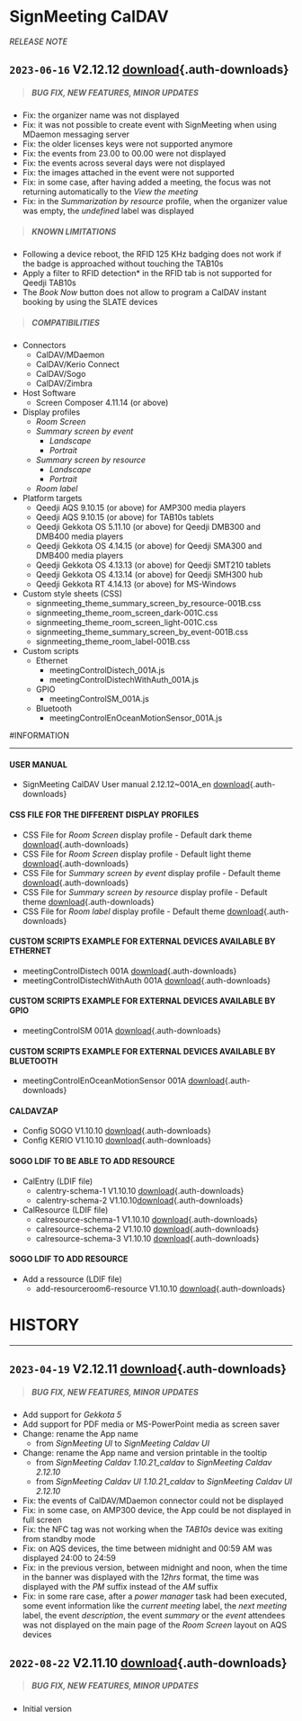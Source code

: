 # SignMeeting CalDAV
*RELEASE NOTE*
    
## `2023-06-16` V2.12.12 [download](app-signmeeting-caldav/signmeeting_caldav-screen_composer-addin-2.12.12.appi){.auth-downloads}   
>##### **BUG FIX, NEW FEATURES, MINOR UPDATES**
- Fix: the organizer name was not displayed 
- Fix: it was not possible to create event with SignMeeting when using MDaemon messaging server
- Fix: the older licenses keys were not supported anymore
- Fix: the events from 23.00 to 00.00 were not displayed
- Fix: the events across several days were not displayed
- Fix: the images attached in the event were not supported
- Fix: in some case, after having added a meeting, the focus was not returning automatically to the *View the meeting* 
- Fix: in the *Summarization by resource* profile, when the organizer value was empty, the *undefined* label was displayed         
>##### **KNOWN LIMITATIONS**
- Following a device reboot, the RFID 125 KHz badging does not work if the badge is approached without touching the TAB10s
- Apply a filter to RFID detection* in the RFID tab is not supported for Qeedji TAB10s
- The *Book Now* button does not allow to program a CalDAV instant booking by using the SLATE devices  
>##### **COMPATIBILITIES** 
- Connectors
    - CalDAV/MDaemon
    - CalDAV/Kerio Connect  
    - CalDAV/Sogo
    - CalDAV/Zimbra
- Host Software
    - Screen Composer 4.11.14 (or above) 
- Display profiles 
    - *Room Screen*
    - *Summary screen by event* 
        - *Landscape*
        - *Portrait*
    - *Summary screen by resource*
        - *Landscape*
        - *Portrait*
    - *Room label*
- Platform targets
    - Qeedji AQS 9.10.15 (or above) for AMP300 media players
    - Qeedji AQS 9.10.15 (or above) for TAB10s tablets
    - Qeedji Gekkota OS 5.11.10 (or above) for Qeedji DMB300 and DMB400 media players
    - Qeedji Gekkota OS 4.14.15 (or above) for Qeedji SMA300 and DMB400 media players
    - Qeedji Gekkota OS 4.13.13 (or above) for Qeedji SMT210 tablets
    - Qeedji Gekkota OS 4.13.14 (or above) for Qeedji SMH300 hub
    - Qeedji Gekkota RT 4.14.13 (or above) for MS-Windows
- Custom style sheets (CSS) 
    - signmeeting_theme_summary_screen_by_resource-001B.css
    - signmeeting_theme_room_screen_dark-001C.css
    - signmeeting_theme_room_screen_light-001C.css
    - signmeeting_theme_summary_screen_by_event-001B.css
    - signmeeting_theme_room_label-001B.css   
- Custom scripts 
    - Ethernet 
        - meetingControlDistech_001A.js 
        - meetingControlDistechWithAuth_001A.js
    - GPIO 
        - meetingControlSM_001A.js
    - Bluetooth
        - meetingControlEnOceanMotionSensor_001A.js

#INFORMATION
***********************************************************************
#### **USER MANUAL**
- SignMeeting CalDAV User manual 2.12.12~001A_en [download](app-signmeeting-caldav/screen-composer-signmeeting-caldav-usermanual-2.12.12~001A_en.pdf){.auth-downloads}
#### **CSS FILE FOR THE DIFFERENT DISPLAY PROFILES**
- CSS File for *Room Screen* display profile - Default dark theme [download](application-notes-signmeeting/room_screen/signmeeting_theme_room_screen_dark-001C.css){.auth-downloads}
- CSS File for *Room Screen* display profile - Default light theme [download](application-notes-signmeeting/room_screen/signmeeting_theme_room_screen_light-001C.css){.auth-downloads}
- CSS File for *Summary screen by event* display profile - Default theme [download](application-notes-signmeeting/summary_screen_by_event/signmeeting_theme_summary_screen_by_event-001B.css){.auth-downloads}
- CSS File for *Summary screen by resource* display profile - Default theme [download](application-notes-signmeeting/summary_screen_by_resource/signmeeting_theme_summary_screen_by_resource-001B.css){.auth-downloads}
- CSS File for *Room label* display profile - Default theme [download](application-notes-signmeeting/room_label/signmeeting_theme_room_label-001B.css){.auth-downloads}
#### **CUSTOM SCRIPTS EXAMPLE FOR EXTERNAL DEVICES AVAILABLE BY ETHERNET**
- meetingControlDistech 001A [download](application-notes-signmeeting/custom-js/meetingControlDistech_001A.js){.auth-downloads}
- meetingControlDistechWithAuth 001A [download](application-notes-signmeeting/custom-js/meetingControlDistechWithAuth_001A.js){.auth-downloads}
#### **CUSTOM SCRIPTS EXAMPLE FOR EXTERNAL DEVICES AVAILABLE BY GPIO**
- meetingControlSM 001A [download](application-notes-signmeeting/custom-js/meetingControlSM_001A.js){.auth-downloads}
#### **CUSTOM SCRIPTS EXAMPLE FOR EXTERNAL DEVICES AVAILABLE BY BLUETOOTH**
- meetingControlEnOceanMotionSensor 001A [download](application-notes-signmeeting/custom-js/meetingControlEnOceanMotionSensor_001A.js){.auth-downloads}
#### **CALDAVZAP**
- Config SOGO V1.10.10 [download](app-signmeeting-caldav/Caldavzap_config/config_SOGO-V1.10.10.js){.auth-downloads}
- Config KERIO V1.10.10 [download](app-signmeeting-caldav/Caldavzap_config/config_KERIO-V1.10.10.js){.auth-downloads}
#### **SOGO LDIF TO BE ABLE TO ADD RESOURCE**
- CalEntry (LDIF file)
    - calentry-schema-1 V1.10.10 [download](app-signmeeting-caldav/calentry-schema-1-V1.10.10.ldif){.auth-downloads}
    - calentry-schema-2 V1.10.10[download](app-signmeeting-caldav/calentry-schema-2-V1.10.10.ldif){.auth-downloads}
- CalResource (LDIF file)
    - calresource-schema-1 V1.10.10 [download](app-signmeeting-caldav/calresource-schema-1-V1.10.10.ldif){.auth-downloads}
    - calresource-schema-2 V1.10.10 [download](app-signmeeting-caldav/calresource-schema-2-V1.10.10.ldif){.auth-downloads}
    - calresource-schema-3 V1.10.10 [download](app-signmeeting-caldav/calresource-schema-3-V1.10.10.ldif){.auth-downloads}
#### **SOGO LDIF TO ADD RESOURCE**
- Add a ressource (LDIF file)
    - add-resourceroom6-resource V1.10.10 [download](app-signmeeting-caldav/add-resourceroom6-V1.10.10.ldif){.auth-downloads}

# HISTORY
***********************************************************************

## `2023-04-19` V2.12.11 [download](app-signmeeting-caldav/signmeeting_caldav-screen_composer-addin-2.12.11.appi){.auth-downloads}   
>##### **BUG FIX, NEW FEATURES, MINOR UPDATES**
- Add support for *Gekkota 5*
- Add support for PDF media or MS-PowerPoint media as screen saver
- Change: rename the App name 
	- from *SignMeeting UI* to *SignMeeting Caldav UI*  
- Change: rename the App name and version printable in the tooltip 
	- from *SignMeeting Caldav 1.10.21_caldav* to *SignMeeting Caldav 2.12.10*
	- from *SignMeeting Caldav UI 1.10.21_caldav* to *SignMeeting Caldav UI 2.12.10*
- Fix: the events of CalDAV/MDaemon connector could not be displayed  
- Fix: in some case, on AMP300 device, the App could be not displayed in full screen
- Fix: the NFC tag was not working when the *TAB10s* device was exiting from standby mode     
- Fix: on AQS devices, the time between midnight and 00:59 AM was displayed 24:00 to 24:59   
- Fix: in the previous version, between midnight and noon, when the time in the banner was displayed with the *12hrs* format, the time was displayed with the *PM* suffix instead of the *AM* suffix  
- Fix: in some rare case, after a *power manager* task had been executed, some event information like the *current meeting* label, the *next meeting* label, the event *description*, the event *summary* or the *event* attendees was not displayed on the main page of the *Room Screen* layout on AQS devices      

## `2022-08-22` V2.11.10 [download](app-signmeeting-caldav/signmeeting_caldav-screen_composer-addin-2.11.10.appi){.auth-downloads}   
>##### **BUG FIX, NEW FEATURES, MINOR UPDATES**
- Initial version